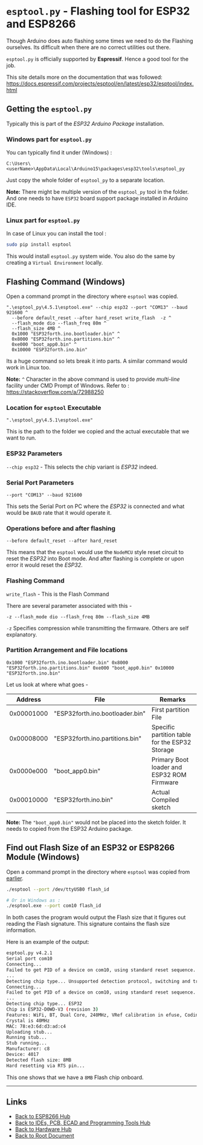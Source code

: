 # `esptool.py` - Flashing tool for ESP32 and ESP8266

Though Arduino does auto flashing some times we need to do the Flashing ourselves.
Its difficult when there are no correct utilities out there.

`esptool.py` is officially supported by **Espressif**. Hence a good tool for the job.

This site details more on the documentation that was followed:
<https://docs.espressif.com/projects/esptool/en/latest/esp32/esptool/index.html>

## Getting the `esptool.py`

Typically this is part of the *ESP32 Arduino Package* installation.

### Windows part for `esptool.py`

You can typically find it under (Windows) :

`C:\Users\<userName>\AppData\Local\Arduino15\packages\esp32\tools\esptool_py`

Just copy the whole folder of `esptool_py` to a separate location.

**Note:** There might be multiple version of the `esptool_py` tool in the folder. And one needs to have `ESP32` board support package installed in Arduino IDE.

### Linux part for `esptool.py`

In case of Linux you can install the tool :

```sh
sudo pip install esptool
```

This would install `esptool.py` system wide.
You also do the same by creating a `Virtual Environment` locally.

## Flashing Command (Windows)

Open a command prompt in the directory where `esptool` was copied.

```batch
".\esptool_py\4.5.1\esptool.exe" --chip esp32 --port "COM13" --baud 921600 ^
  --before default_reset --after hard_reset write_flash  -z ^
  --flash_mode dio --flash_freq 80m ^
  --flash_size 4MB ^
  0x1000 "ESP32forth.ino.bootloader.bin" ^
  0x8000 "ESP32forth.ino.partitions.bin" ^
  0xe000 "boot_app0.bin" ^
  0x10000 "ESP32forth.ino.bin"
```

Its a huge command so lets break it into parts.
A similar command would work in Linux too.

**Note:** `^` Character in the above command is used to provide *multi-line* facility under CMD Prompt of Windows. Refer to : <https://stackoverflow.com/a/72988250>

### Location for `esptool` Executable

`".\esptool_py\4.5.1\esptool.exe"`

This is the path to the folder we copied and the actual executable that we want to run.

### ESP32 Parameters

`--chip esp32` - This selects the chip variant is *ESP32* indeed.

### Serial Port Parameters

`--port "COM13" --baud 921600`

This sets the Serial Port on PC where the *ESP32* is connected and what would be `BAUD` rate that it would operate it.

### Operations before and after flashing

`--before default_reset --after hard_reset`

This means that the `esptool` would use the `NodeMCU` style reset circuit to reset the *ESP32* into Boot mode.
And after flashing is complete or upon error it would reset the *ESP32*.

### Flashing Command

`write_flash` - This is the Flash Command

There are several parameter associated with this -

`-z --flash_mode dio --flash_freq 80m --flash_size 4MB`

`-z` Specifies compression while transmitting the firmware.
Others are self explanatory.

### Partition Arrangement and File locations

`0x1000 "ESP32forth.ino.bootloader.bin" 0x8000 "ESP32forth.ino.partitions.bin" 0xe000 "boot_app0.bin" 0x10000 "ESP32forth.ino.bin"`

Let us look at where what goes -

| Address    | File                            | Remarks                                        |
| ---------- | ------------------------------- | ---------------------------------------------- |
| 0x00001000 | "ESP32forth.ino.bootloader.bin" | First partition File                           |
| 0x00008000 | "ESP32forth.ino.partitions.bin" | Specific partition table for the ESP32 Storage |
| 0x0000e000 | "boot_app0.bin"                 | Primary Boot loader and ESP32 ROM Firmware     |
| 0x00010000 | "ESP32forth.ino.bin"            | Actual Compiled sketch                         |

**Note:** The `"boot_app0.bin"` would not be placed into the sketch folder. It needs to copied from the ESP32 Arduino package.

## Find out Flash Size of an ESP32 or ESP8266 Module (Windows)

Open a command prompt in the directory where `esptool` was copied from [earlier](#windows-part-for-esptoolpy).

```sh
./esptool --port /dev/ttyUSB0 flash_id

# Or in Windows as :
./esptool.exe --port com10 flash_id
```

In both cases the program would output the Flash size that it figures out reading the Flash signature.
This signature contains the flash size information.

Here is an example of the output:
```sh
esptool.py v4.2.1
Serial port com10
Connecting...
Failed to get PID of a device on com10, using standard reset sequence.
...
Detecting chip type... Unsupported detection protocol, switching and trying again...
Connecting...
Failed to get PID of a device on com10, using standard reset sequence.
...
Detecting chip type... ESP32
Chip is ESP32-D0WD-V3 (revision 3)
Features: WiFi, BT, Dual Core, 240MHz, VRef calibration in efuse, Coding Scheme None
Crystal is 40MHz
MAC: 78:e3:6d:d3:ad:c4
Uploading stub...
Running stub...
Stub running...
Manufacturer: c8
Device: 4017
Detected flash size: 8MB
Hard resetting via RTS pin...
```

This one shows that we have a `8MB` Flash chip onboard.

----
<!-- Footer Begins Here -->
## Links

- [Back to ESP8266 Hub](../ESP8266/README.md)
- [Back to IDEs, PCB, ECAD and Programming Tools Hub](./README.md)
- [Back to Hardware Hub](../README.md)
- [Back to Root Document](../../README.md)
